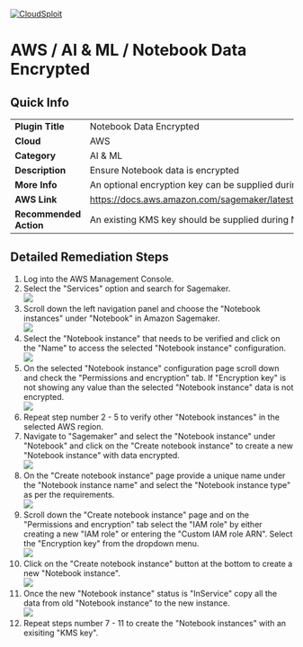 [![CloudSploit](https://cloudsploit.com/img/logo-new-big-text-100.png "CloudSploit")](https://cloudsploit.com)

# AWS / AI & ML / Notebook Data Encrypted

## Quick Info

| | |
|-|-|
| **Plugin Title** | Notebook Data Encrypted |
| **Cloud** | AWS |
| **Category** | AI & ML |
| **Description** | Ensure Notebook data is encrypted |
| **More Info** | An optional encryption key can be supplied during Notebook Instance creation. |
| **AWS Link** | https://docs.aws.amazon.com/sagemaker/latest/dg/API_CreateNotebookInstance.html#API_CreateNotebookInstance_RequestSyntax |
| **Recommended Action** | An existing KMS key should be supplied during Notebook Instance creation. |

## Detailed Remediation Steps
1. Log into the AWS Management Console.
2. Select the "Services" option and search for Sagemaker. </br> <img src="/resources/aws/sagemaker/notebook-data-encrypted/step2.png"/>
3. Scroll down the left navigation panel and choose the "Notebook instances" under "Notebook" in Amazon Sagemaker.</br> <img src="/resources/aws/sagemaker/notebook-data-encrypted/step3.png"/>
4.  Select the "Notebook instance" that needs to be verified and click on the "Name" to access the selected "Notebook instance" configuration.</br> <img src="/resources/aws/sagemaker/notebook-data-encrypted/step4.png"/>
5. On the selected "Notebook instance" configuration page scroll down and check the "Permissions and encryption" tab. If "Encryption key" is not showing any value than the selected "Notebook instance" data is not encrypted.</br> <img src="/resources/aws/sagemaker/notebook-data-encrypted/step5.png"/>
6. Repeat step number 2 - 5 to verify other "Notebook instances" in the selected AWS region.</br>
7. Navigate to "Sagemaker" and select the "Notebook instance" under "Notebook" and click on the "Create notebook instance" to create a new "Notebook instance" with data encrypted.</br> <img src="/resources/aws/sagemaker/notebook-data-encrypted/step7.png"/>
8. On the "Create notebook instance" page provide a unique name under the "Notebook instance name" and select the "Notebook instance type" as per the requirements.</br> <img src="/resources/aws/sagemaker/notebook-data-encrypted/step8.png"/>
9. Scroll down the "Create notebook instance" page and on the "Permissions and encryption" tab select the "IAM role" by either creating a new "IAM role" or entering the "Custom IAM role ARN". Select the "Encryption key" from the dropdown menu.</br> <img src="/resources/aws/sagemaker/notebook-data-encrypted/step9.png"/>
10. Click on the "Create notebook instance" button at the bottom to create a new "Notebook instance".</br> <img src="/resources/aws/sagemaker/notebook-data-encrypted/step10.png"/>
11. Once the new "Notebook instance" status is "InService" copy all the data from old "Notebook instance" to the new instance.</br> <img src="/resources/aws/sagemaker/notebook-data-encrypted/step11.png"/>
12. Repeat steps number 7 - 11 to create the "Notebook instances" with an exisiting "KMS key".</br>

